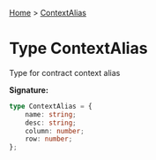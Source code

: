 [Home](../index.md) &gt; [ContextAlias](./contextalias.md)

# Type ContextAlias

Type for contract context alias

<b>Signature:</b>

```typescript
type ContextAlias = {
    name: string;
    desc: string;
    column: number;
    row: number;
};
```
